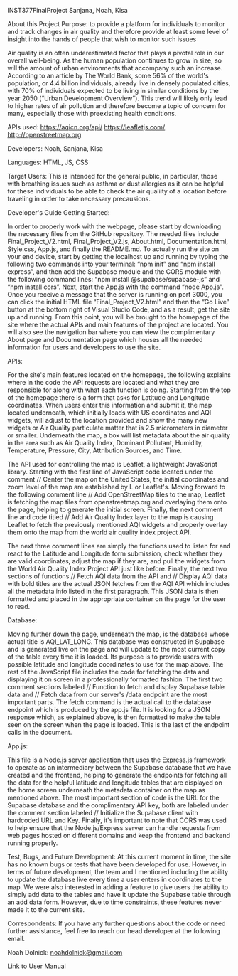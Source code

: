 INST377FinalProject
Sanjana, Noah, Kisa

About this Project
Purpose: to provide a platform for individuals to monitor and track changes in air quality and therefore provide at least some level of insight into the hands of people that wish to monitor such issues

Air quality is an often underestimated factor that plays a pivotal role in our overall well-being. As the human population continues to grow in size, so will the amount of urban environments that accompany such an increase. According to an article by The World Bank, some 56% of the world's population, or 4.4 billion individuals, already live in densely populated cities, with 70% of individuals expected to be living in similar conditions by the year 2050 (“Urban Development Overview”). This trend will likely only lead to higher rates of air pollution and therefore become a topic of concern for many, especially those with preexisting health conditions.

APIs used: https://aqicn.org/api/
           https://leafletjs.com/
           http://openstreetmap.org


Developers: Noah, Sanjana, Kisa

Languages: HTML, JS, CSS

Target Users: This is intended for the general public, in particular, those with breathing issues such as asthma or dust allergies as it can be helpful for these individuals to be able to check the air qualiity of a location before traveling in order to take necessary precausions.

Developer's Guide
Getting Started:

In order to properly work with the webpage, please start by downloading the necessary files from the GitHub repository. The needed files include Final_Project_V2.html, Final_Project_V2.js, About.html, Documentation.html, Style.css, App.js, and finally the README.md. To actually run the site on your end device, start by getting the localhost up and running by typing the following two commands into your terminal: “npm init” and “npm install express”, and then add the Supabase module and the CORS module with the following command lines: “npm install @supabase/supabase-js” and “npm install cors”. Next, start the App.js with the command “node App.js”. Once you receive a message that the server is running on port 3000, you can click the initial HTML file “Final_Project_V2.html” and then the “Go Live” button at the bottom right of Visual Studio Code, and as a result, get the site up and running. From this point, you will be brought to the homepage of the site where the actual APIs and main features of the project are located. You will also see the navigation bar where you can view the complimentary About page and Documentation page which houses all the needed information for users and developers to use the site. 


APIs:

For the site's main features located on the homepage, the following explains where in the code the API requests are located and what they are responsible for along with what each function is doing. Starting from the top of the homepage there is a form that asks for Latitude and Longitude coordinates. When users enter this information and submit it, the map located underneath, which initially loads with US coordinates and AQI widgets, will adjust to the location provided and show the many new widgets or Air Quality particulate matter that is 2.5 micrometers in diameter or smaller. Underneath the map, a box will list metadata about the air quality in the area such as Air Quality Index, Dominant Pollutant, Humidity, Temperature, Pressure, City, Attribution Sources, and Time.

The API used for controlling the map is Leaflet, a lightweight JavaScript library. Starting with the first line of JavaScript code located under the comment // Center the map on the United States, the initial coordinates and zoom level of the map are established by L or Leaflet's. Moving forward to the following comment line // Add OpenStreetMap tiles to the map, Leaflet is fetching the map tiles from openstreetmap.org and overlaying them onto the page, helping to generate the initial screen. Finally, the next comment line and code titled // Add Air Quality Index layer to the map is causing Leaflet to fetch the previously mentioned AQI widgets and properly overlay them onto the map from the world air quality index project API.

The next three comment lines are simply the functions used to listen for and react to the Latitude and Longitude form submission, check whether they are valid coordinates, adjust the map if they are, and pull the widgets from the World Air Quality Index Project API just like before. Finally, the next two sections of functions // Fetch AQI data from the API and // Display AQI data with bold titles are the actual JSON fetches from the AQI API which includes all the metadata info listed in the first paragraph. This JSON data is then formatted and placed in the appropriate container on the page for the user to read.

Database:

Moving further down the page, underneath the map, is the database whose actual title is AQI_LAT_LONG. This database was constructed in Supabase and is generated live on the page and will update to the most current copy of the table every time it is loaded. Its purpose is to provide users with possible latitude and longitude coordinates to use for the map above. The rest of the JavaScript file includes the code for fetching the data and displaying it on screen in a professionally formatted fashion. The first two comment sections labeled // Function to fetch and display Supabase table data and // Fetch data from our server's /data endpoint are the most important parts. The fetch command is the actual call to the database endpoint which is produced by the app.js file. It is looking for a JSON response which, as explained above, is then formatted to make the table seen on the screen when the page is loaded. This is the last of the endpoint calls in the document.

App.js:

This file is a Node.js server application that uses the Express.js framework to operate as an intermediary between the Supabase database that we have created and the frontend, helping to generate the endpoints for fetching all the data for the helpful latitude and longitude tables that are displayed on the home screen underneath the metadata container on the map as mentioned above. The most important section of code is the URL for the Supabase database and the complimentary API key, both are labeled under the comment section labeled // Initialize the Supabase client with hardcoded URL and Key. Finally, it's important to note that CORS was used to help ensure that the Node.js/Express server can handle requests from web pages hosted on different domains and keep the frontend and backend running properly.

Test, Bugs, and Future Development: At this current moment in time, the site has no known bugs or tests that have been developed for use. However, in terms of future development, the team and I mentioned including the ability to update the database live every time a user enters in coordinates to the map. We were also interested in adding a feature to give users the ability to simply add data to the tables and have it update the Supabase table through an add data form. However, due to time constraints, these features never made it to the current site.

Correspondents: If you have any further questions about the code or need further assistance, feel free to reach our head developer at the following email.

Noah Dolnick: noahdolnick@gmail.com

Link to User Manual